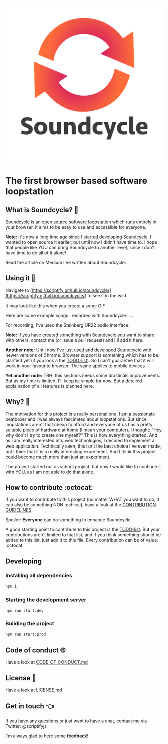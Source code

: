 
![Soundcycle logo](app/icons/logo.png "Soundcycle")

# The first browser based software loopstation

## What is Soundcycle? :wave:
Soundcycle is an open source software loopstation which runs entirely in your browser. It aims to be easy to use and accessible for everyone.

__Note:__ It's now a long time ago since I started developing Soundcycle. I wanted to open source it earlier, but until now I didn't have time to. I hope that people like YOU can bring Soundcycle to another level, since I don't have time to do all of it alone!

Read the article on Medium I've written about Soundcycle:

## Using it :musical_note:
Navigate to [https://scriptify.github.io/soundcycle/](https://scriptify.github.io/soundcycle/) to see it in the wild.

It may look like this when you create a song:
GIF

Here are some example songs I recorded with Soundcycle:
....

For recording, I've used the Steinberg UR22 audio interface.

__Note:__ If you have created something with Soundcycle you want to share with others, contact me (or issue a pull request) and I'll add it here.

__Another note:__ Until now I've just used and developed Soundcycle with newer versions of Chrome. Browser support is something which has to be clarified yet (if you look a the [TODO-list](/TODOs.md)). So I can't guarantee that it will work in your favourite browser. The same applies to mobile devices.

__Yet another note:__ TBH, this sections needs some drasticals improvements. But as my time is limited, I'll keep ist simple for now. But a detailed explaination of all features is planned here.

## Why? :runner:
The motivation for this project is a really personal one. I am a passionate beatboxer and I was always fascinated about loopstations. But since loopstations aren't that cheap to afford and everyone of us has a pretty suitable piece of hardware at home (I mean your computer), I thought: "Hey, why don't I try to create one myself?"
This is how everything started. And as I am really interested into web technologies, I decided to implement a web application. Technically seen, this isn't the best choice I've ever made, but I think that it is a really interesting experiment. And I think this project could become much more than just an experiment.

The project started out as school project, but now I would like to continue it with YOU, as I am not able to do that alone.

## How to contribute :octocat:
If you want to contribute to this project (no matter WHAT you want to do, it can also be something NON techical), have a look at the [CONTRIBUTION GUIDELINES](/CONTRIBUTING.md)

Spoiler: __Everyone__ can do something to enhance Soundcycle.

A good starting point to contribute to this project is the [TODO-list](/TODOs.md). But your contributions aren't limited to that list, and if you think something should be added to this list, just add it to this file. Every contribution can be of value. :octocat:

## Developing
### Installing all dependencies
```bash
npm i
```

### Starting the development server
```bash
npm run start:dev
```

### Building the project
```bash
npm run start:prod
```

## Code of conduct :globe_with_meridians:
Have a look at [CODE_OF_CONDUCT.md](/CODE_OF_CONDUCT.md)

## License :goat:
Have a look at [LICENSE.md](/LICENSE.md)

## Get in touch :point_left:
If you have any questions or just want to have a chat, contact me via Twitter: @scriptifyjs

I'm always glad to here some __feedback__!
